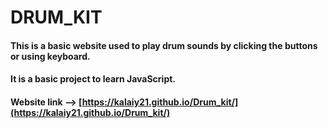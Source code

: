 # DRUM_KIT

#### This is a basic website used to play drum sounds by clicking the buttons or using keyboard.
#### It is a basic project to learn JavaScript.


#### Website link --> [https://kalaiy21.github.io/Drum_kit/](https://kalaiy21.github.io/Drum_kit/)






